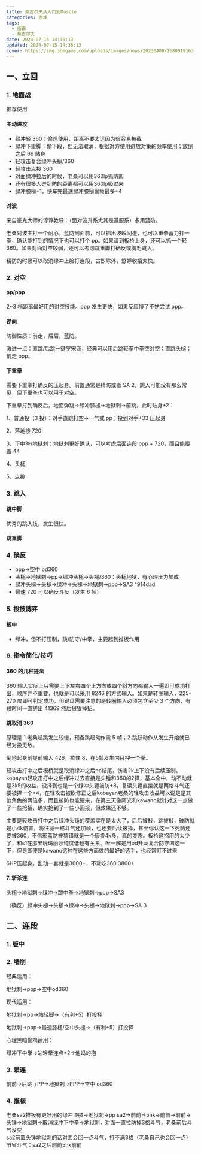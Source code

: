 ```yaml
---
title: 桑吉尔夫从入门到Muscle
categories: 游戏
tags:
  - 街霸
  - 桑吉尔夫
date: 2024-07-15 14:36:13
updated: 2024-07-15 14:36:13
cover: https://img.3dmgame.com/uploads/images/news/20230408/1680919163_735041.jpg
---
```

## 一、立回

### 1. 地面战

推荐使用
#### 主动进攻

+ 绿冲轻 360：偷鸡使用，距离不要太远因为很容易被截
+ 绿冲下重脚：偷下段，但无法取消，根据对方使用迸放对策的频率使用；放倒之后 66 贴身
+ 轻攻击复合绿冲头槌/360
+ 轻攻击点投 360
+ 对面绿冲拉后的时候，老桑可以用360lp抓防凹  
+ 还有很多人迸到防的距离都可以用360lp吸过来
+ 绿冲膝槌+1，快车完最速绿冲膝槌偷帧最多+4
#### 对波

来自豪鬼大师的谆谆教导：（面对波升系尤其是道服系）多用蓝防。

老桑对波主打一个耐心。蓝防到面前，可以抓出波瞬间迸，也可以重拳蓄力打一拳，确认能打到的情况下也可以打个 pp。如果请到板桥上身，还可以抓一个轻 360。如果对面对空较弱，还可以考虑跳重脚打确反或胸毛跳入。

精防的时候可以取消绿冲上脸打连段，古烈除外，舒婷收招太快。

### 2. 对空

#### pp/ppp

2~3 档距离最好用的对空技能。ppp 发生更快，如果反应慢了不妨尝试 ppp。

#### 逆向

防御性质：前走，后后，蓝防。

激进一点：直跳/后跳一键罗宋汤，经典可以用后跳轻拳中拳空对空；直跳头槌；前走 ppp。

#### 下重拳

需要下重拳打确反的压起身。前置通常是精防或者 SA 2，跳入可能没有那么常见，但下重拳也可以用于对空。

下重拳打到确反后，地面弹跳→绿冲膝槌→地狱刺→前跳，此时贴身+2：

1、普通投（3 投）：对手直跳打空→一气或 pp；投到对手+33 压起身

2、落地接 720

3、下中拳/地狱刺：地狱刺更好确认，可以考虑后面连段 ppp + 720，而且能覆盖 44

4、头槌

5、点投

### 3. 跳入

#### 跳中脚

优秀的跳入技，发生很快。

#### 跳重脚



### 4. 确反

+ ppp→空中 od360
+ 头槌→地狱刺→pp→绿冲头槌→头槌/360：头槌地狱，有心理压力加成
+ 绿冲头槌→头槌→绿冲→头槌→地狱刺→ppp→SA3 ^914dad
+ 最速 720 可以确反斗反（发生 6 帧）

### 5. 投技博弈

#### 板中

+ 绿冲，但不打压制，跳/防守/中拳，主要起到推板作用

### 6. 指令简化/技巧

#### 360 的几种搓法

360 输入实际上只需要上下左右四个正方向或四个斜方向都输入一遍即可成功打出，顺序并不重要，也就是可以采用 8246 的方式输入。如果是转圈输入，225-270 度即可判定成功，但键盘需要注意的是转圈输入必须包含至少 3 个方向，有段时间一直搓出 41369 然后狠狠掉招。

#### 跳取消 360

原理是 1.老桑起跳发生较慢，预备跳起动作需 5 帧；2.跳跃动作从发生开始就已经对投无敌。

倒地起身前提前输入 426，拉住 8，在5帧发生内目押一个拳。

轻攻击打中之后板桥就是取消绿冲之后pp结尾，伤害2k上下没有后续压制。kobayan轻攻击打中之后绿冲过去直接是头锤和360的2择，基本全中，动不动就是3k5的收益，没择到也是一个绿冲头锤被防+8，复读头锤直接就是两格斗气还要被择一个+4，在轻攻击被砍修正之后kobayan老桑的轻攻击收益可以说是是其他角色的两倍多，而且被防也能硬来，在第三天像阿光和kawano就针对这一点做了一些抢招，确实抢到了一些小回报，但效果还不够。  
  
主要是轻攻击打中之后绿冲头锤的覆盖实在是太大了，后后被敲，跳被敲，破防就是小4k伤害，防住减一格斗气还加帧，也还要后续被择，甚至你认这一下死防还要被360，不信邪蓝防被猜错就是一个康投4k多，真的变态。板桥这招用的太少了，和s1在那里玩玛丽莎纯度低也有关系。唯一解是用od升龙复合防守凹这一下，但是即便是kawano这种在这些方面做的最好的选手，也经常盯不过来


6HP压起身，乱动一套就是3000+，不动吃360 3800+

#### 7. 斩杀连

头槌→地狱刺→绿冲→蹲中拳→地狱刺→ppp→SA3

（确反）绿冲头槌→头槌→绿冲→头槌→地狱刺→ppp→SA 3

## 二、连段

### 1. 版中

### 2. 墙崩

经典适用：

地狱刺→ppp→空中od360

现代适用：

地狱刺→pp→站轻脚→（有利+5）打投择

地狱刺→ppp→最速膝槌/空中头槌→（有利+5）打投择

心理黑暗偷鸡适用：

绿冲下中拳→站轻拳连点\*2→他妈的抱

### 3. 晕连

前前→后跳→PP→地狱刺→PPP→空中 od360

### 4. 推板

老桑sa2推板有更好用的绿冲顶膝→地狱刺→pp
sa2→前前→5hk→前前→前前→头锤→地狱刺→取消绿冲下中拳→地狱刺，对面一直拉防掉3格斗气，老桑前后斗气没变  
sa2前置头锤地狱刺的话对面会回一点斗气，打不满3格（老桑自己也会回一点）
节省斗气：sa2之后前前5hk前前

